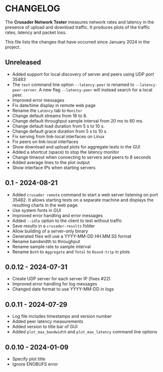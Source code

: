 # CHANGELOG

The **Crusader Network Tester** measures network rates and latency
in the presence of upload and download traffic.
It produces plots of the traffic rates,
latency and packet loss.

This file lists the changes that have occurred since January 2024 in the project.

## Unreleased

* Added support for local discovery of server and peers using UDP port 35483
* The `test` command line option `--latency-peer` is renamed to `--latency-peer-server`. A new flag `--latency-peer` will instead search for a local peer.
* Improved error messages
* Fix date/time display in remote web page
* Rename the `Latency` tab to `Monitor`
* Change default streams from 16 to 8.
* Change default throughput sample interval from 20 ms to 60 ms.
* Change default load duration from 5 s to 10 s.
* Change default grace duration from 5 s to 10 s.
* Fix serving from link-local interfaces on Linux
* Fix peers on link-local interfaces
* Show download and upload plots for aggregate tests in the GUI
* Added a shortcut (space) to stop the latency monitor
* Change timeout when connecting to servers and peers to 8 seconds
* Added average lines to the plot output
* Show interface IPs when starting servers

## 0.1 - 2024-08-21

* Added `crusader remote` command to start a web server listening on port 35482.
   It allows starting tests on a separate machine and displays the resulting charts in the web page.
* Use system fonts in GUI
* Improved error handling and error messages
* Added `--idle` option to the client to test without traffic
* Save results in a `crusader-results` folder
* Allow building of a server-only binary
* Generated files will use a YYYY-MM-DD HH.MM.SS format
* Rename bandwidth to throughput
* Rename sample rate to sample interval
* Rename `Both` to `Aggregate` and `Total` to `Round-trip` in plots

## 0.0.12 - 2024-07-31

* Create UDP server for each server IP (fixes #22)
* Improved error handling for log messages
* Changed date format to use YYYY-MM-DD in logs

## 0.0.11 - 2024-07-29

* Log file includes timestamps and version number
* Added peer latency measurements
* Added version to title bar of GUI
* Added `plot_max_bandwidth` and `plot_max_latency` command line options

## 0.0.10 - 2024-01-09

* Specify plot title
* Ignore ENOBUFS error
